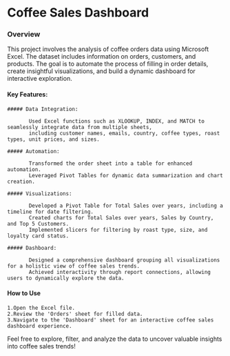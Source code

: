 # Coffee Sales Dashboard 

### Overview

This project involves the analysis of coffee orders data using Microsoft Excel. 
The dataset includes information on orders, customers, and products. 
The goal is to automate the process of filling in order details, create insightful visualizations, and build a dynamic dashboard for interactive exploration.

#### Key Features:

    ##### Data Integration:
    
           Used Excel functions such as XLOOKUP, INDEX, and MATCH to seamlessly integrate data from multiple sheets, 
           including customer names, emails, country, coffee types, roast types, unit prices, and sizes.

    ##### Automation:
    
           Transformed the order sheet into a table for enhanced automation.
           Leveraged Pivot Tables for dynamic data summarization and chart creation.

    ##### Visualizations:
    
           Developed a Pivot Table for Total Sales over years, including a timeline for date filtering.
           Created charts for Total Sales over years, Sales by Country, and Top 5 Customers.
           Implemented slicers for filtering by roast type, size, and loyalty card status.

    ##### Dashboard:
    
           Designed a comprehensive dashboard grouping all visualizations for a holistic view of coffee sales trends.
           Achieved interactivity through report connections, allowing users to dynamically explore the data.

#### How to Use

    1.Open the Excel file.
    2.Review the 'Orders' sheet for filled data.
    3.Navigate to the 'Dashboard' sheet for an interactive coffee sales dashboard experience.

Feel free to explore, filter, and analyze the data to uncover valuable insights into coffee sales trends!
